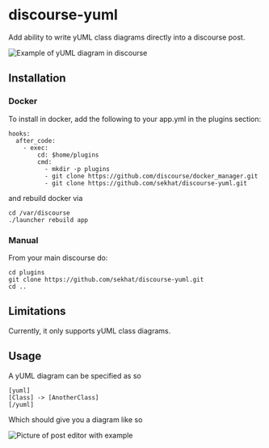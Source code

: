 # discourse-yuml
Add ability to write yUML class diagrams directly into a discourse post.

![Example of yUML diagram in discourse](https://raw.githubcontent.com/sekhat/discourse-yuml/master/docs/Example.png)

## Installation

### Docker

To install in docker, add the following to your app.yml in the plugins section:

```
hooks:
  after_code:
    - exec:
        cd: $home/plugins
        cmd:
          - mkdir -p plugins
          - git clone https://github.com/discourse/docker_manager.git
          - git clone https://github.com/sekhat/discourse-yuml.git
```

and rebuild docker via

```
cd /var/discourse
./launcher rebuild app
```

### Manual

From your main discourse do:

    cd plugins
    git clone https://github.com/sekhat/discourse-yuml.git
    cd ..

## Limitations
Currently, it only supports yUML class diagrams.

## Usage
A yUML diagram can be specified as so

    [yuml]
    [Class] -> [AnotherClass]
    [/yuml]

Which should give you a diagram like so

![Picture of post editor with example](https://raw.githubcontent.com/sekhat/discourse-yuml/master/docs/ExampleUsage.png)

